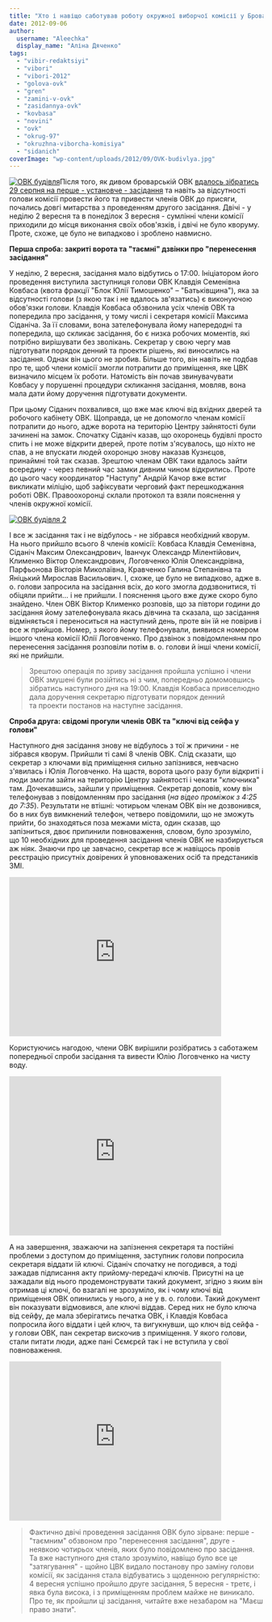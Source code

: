 ```yaml
---
title: "Хто і навіщо саботував роботу окружної виборчої комісії у Броварах?"
date: 2012-09-06
author: 
  username: "Aleechka"
  display_name: "Аліна Дяченко"
tags: 
  - "vibir-redaktsiyi"
  - "vibori"
  - "vibori-2012"
  - "golova-ovk"
  - "gren"
  - "zamini-v-ovk"
  - "zasidannya-ovk"
  - "kovbasa"
  - "novini"
  - "ovk"
  - "okrug-97"
  - "okruzhna-viborcha-komisiya"
  - "sidanich"
coverImage: "wp-content/uploads/2012/09/OVK-budivlya.jpg"
---
```


[![](https://mpz.brovary.org/wp-content/uploads/2012/09/OVK-budivlya.jpg "ОВК будівля")](https://mpz.brovary.org/wp-content/uploads/2012/09/OVK-budivlya.jpg)Після того, як дивом броварській ОВК [вдалось зібратись 29 серпня на перше - установче - засідання](https://mpz.brovary.org/pershe-zasidannya-brovarskoyi-ovk-proyshlo-z-drugoyi-sprobi-usuperech-pereshkodam-vladi-ta-bez-golovi/) та навіть за відсутності голови комісії провести його та привести членів ОВК до присяги, почались довгі митарства з проведенням другого засідання. Двічі - у неділю 2 вересня та в понеділок 3 вересня - сумлінні члени комісії приходили до місця виконання своїх обов'язків, і двічі не було кворуму. Проте, схоже, це було не випадково і зроблено навмисно.

**Перша спроба: закриті ворота та "таємні" дзвінки про "перенесення засідання"**

У неділю, 2 вересня, засідання мало відбутись о 17:00. Ініціатором його проведення виступила заступниця голови ОВК Клавдія Семенівна Ковбаса (квота фракції "Блок Юлії Тимошенко" – "Батьківщина"), яка за відсутності голови (з якою так і не вдалось зв'язатись) є виконуючою обов'язки голови. Клавдія Ковбаса обзвонила усіх членів ОВК та попередила про засідання, у тому числі і секретаря комісії Максима Сіданіча. За її словами, вона зателефонувала йому напередодні та попередила, що скликає засідання, бо є низка робочих моментів, які потрібно вирішувати без зволікань. Секретар у свою чергу мав підготувати порядок денний та проекти рішень, які виносились на засідання. Однак він цього не зробив. Більше того, він навіть не подбав про те, щоб члени комісії змогли потрапити до приміщення, яке ЦВК визначило місцем їх роботи. Натомість він почав звинувачувати Ковбасу у порушенні процедури скликання засідання, мовляв, вона мала дати йому доручення підготувати документи.

При цьому Сіданич похвалився, що вже має ключі від вхідних дверей та робочого кабінету ОВК. Щоправда, це не допомогло членам комісії потрапити до нього, адже ворота на територію Центру зайнятості були зачинені на замок. Спочатку Сіданіч казав, що охоронець будівлі просто спить і не може відкрити дверей, проте потім з'ясувалось, що ніхто не спав, а не впускати людей охоронцю знову наказав Кузнєцов, принаймні той так сказав. Зрештою членам ОВК таки вдалось зайти всередину - через певний час замки дивним чином відкрились. Проте до цього часу координатор "Наступу" Андрій Качор вже встиг викликати міліцію, щоб зафіксувати черговий факт перешкоджання роботі ОВК. Правоохоронці склали протокол та взяли пояснення у членів окружної комісії.

[![](https://mpz.brovary.org/wp-content/uploads/2012/09/OVK-budivlya-2.jpg "ОВК будівля 2")](https://mpz.brovary.org/wp-content/uploads/2012/09/OVK-budivlya-2.jpg)

І все ж засідання так і не відбулось - не зібрався необхідний кворум. На нього прийшло всього 8 членів комісії: Ковбаса Клавдія Семенівна, Сіданіч Максим Олександрович, Іванчук Олександр Мілентійович, Клименко Віктор Олександрович, Логовченко Юлія Олександрівна, Парфьонова Вікторія Миколаївна, Кравченко Галина Степанівна та Яніцький Мирослав Васильович. І, схоже, це було не випадково, адже в. о. голови запросила на засідання всіх, до кого змогла додзвонитися, ті обіцяли прийти... і не прийшли. І пояснення цього вже дуже скоро було знайдено. Член ОВК Віктор Клименко розповів, що за півтори години до засідання йому зателефонувала якась дівчина та сказала, що засідання відміняється і переноситься на наступний день, проте він їй не повірив і все ж прийшов. Номер, з якого йому телефонували, виявився номером іншого члена комісії Юлії Логовченко. Про дзвінок з повідомленянм про перенесення засідання розповіли потім в. о. голови й інші члени комісії, які не прийшли.

> Зрештою операція по зриву засідання пройшла успішно і члени ОВК змушені були розійтись ні з чим, попередньо домомовшись зібратись наступного дня на 19:00. Клавдія Ковбаса привселюдно дала доручення секретарю підготувати порядок денний та проекти постанов на наступне засідання.

**Спроба друга: свідомі прогули членів ОВК та "ключі від сейфа у голови"**

Наступного дня засідання знову не відбулось з тої ж причини - не зібрався кворум. Прийшли ті самі 8 членів ОВК. Слід сказати, що секретар з ключами від приміщення сильно запізнився, невчасно з'явилась і Юлія Логовченко. На щастя, ворота цього разу були відкриті і люди змогли зайти на територію Центру зайнятості і чекати "ключника" там. Дочекавшись, зайшли у приміщення. Секретар доповів, кому він телефонував з повідомленням про засідання (_на відео проміжок з 4:25 до 7:35_). Результати не втішні: чотирьом членам ОВК він не дозвонився, бо в них був вимкнений телефон, четверо повідомили, що не зможуть прийти, бо знаходяться поза межами міста, один сказав, що запізниться, двоє припинили повноваження, словом, було зрозуміло, що 10 необхідних для проведення засідання членів ОВК не назбирується аж ніяк. Знаючи про це завчасно, секретар все ж навіщось провів реєстрацію присутніх довірених й уповноважених осіб та предстаників ЗМІ.

<iframe src="https://www.youtube.com/embed/CMa5wSSObdQ" frameborder="0" width="420" height="315"></iframe>

Користуючись нагодою, члени ОВК вирішили розібратись з саботажем попередньої спроби засідання та вивести Юлію Логовченко на чисту воду.

<iframe src="https://www.youtube.com/embed/3joGKV8wcoY" frameborder="0" width="420" height="315"></iframe>

А на завершення, зважаючи на запізнення секретаря та постійні проблеми з доступом до приміщення, заступник голови попросила секретаря віддати їй ключі. Сіданіч спочатку не погодився, а тоді зажадав підписання акту прийому-передачі ключів. Присутні на це зажадали від нього продемонструвати такий документ, згідно з яким він отримав ці ключі, бо взагалі не зрозуміло, як і чому ключі від приміщення ОВК опинились у нього, а не у в. о. голови. Такий документ він показувати відмовився, але ключі віддав. Серед них не було ключа від сейфу, де мала зберігатись печатка ОВК, і Клавдія Ковбаса попросила його віддати і цей ключ, та вигукнувши, що ключ від сейфа - у голови ОВК, пан секретар вискочив з приміщення. У якого голови, стали питати люди, адже пані Сємєрєй так і не вступила у свої повноваження.

<iframe src="https://www.youtube.com/embed/Dl4FsRkUj58" frameborder="0" width="420" height="315"></iframe>

> Фактично двічі проведення засідання ОВК було зірване: перше - "таємним" обзвоном про "перенесення засідання", друге - неявкою чотирьох членів, яких було повідомлено про засідання. Та вже наступного дня стало зрозуміло, навіщо було все це "затягування" - щойно ЦВК видало постанову про заміну голови комісії, як засідання стала відбуватись з щоденною регулярністю: 4 вересня успішно пройшло друге засідання, 5 вересня - третє, і явка була висока, і з приміщенням проблем майже не виникало. Про те, як пройшли ці засідання, читайте вже незабаром на "Маєш право знати".
